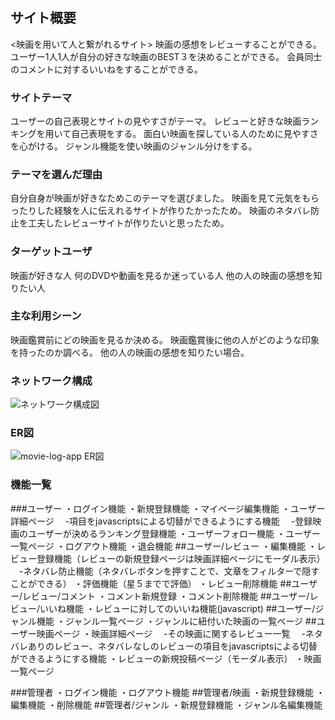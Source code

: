# <movie-log-app>

## サイト概要
<映画を用いて人と繋がれるサイト>
映画の感想をレビューすることができる。
ユーザー1人1人が自分の好きな映画のBEST３を決めることができる。
会員同士のコメントに対するいいねをすることができる。

### サイトテーマ
ユーザーの自己表現とサイトの見やすさがテーマ。
レビューと好きな映画ランキングを用いて自己表現をする。
面白い映画を探している人のために見やすさを心がける。
ジャンル機能を使い映画のジャンル分けをする。

### テーマを選んだ理由
自分自身が映画が好きなためこのテーマを選びました。
映画を見て元気をもらったりした経験を人に伝えれるサイトが作りたかったため。
映画のネタバレ防止を工夫したレビューサイトが作りたいと思ったため。

### ターゲットユーザ
映画が好きな人
何のDVDや動画を見るか迷っている人
他の人の映画の感想を知りたい人

### 主な利用シーン
映画鑑賞前にどの映画を見るか決める。
映画鑑賞後に他の人がどのような印象を持ったのか調べる。
他の人の映画の感想を知りたい場合。

### ネットワーク構成
![ネットワーク構成図](https://user-images.githubusercontent.com/59969400/88476774-0c705380-cf76-11ea-80a0-d1dcb7ef2255.png)

### ER図
![movie-log-app ER図](https://user-images.githubusercontent.com/59969400/87900877-88f3c580-ca90-11ea-9c85-eabff7114e7d.png)

### 機能一覧

###ユーザー
・ログイン機能
・新規登録機能
・マイページ編集機能
・ユーザー詳細ページ
　-項目をjavascriptsによる切替ができるようにする機能
　-登録映画のユーザーが決めるランキング登録機能
・ユーザーフォロー機能
・ユーザー一覧ページ
・ログアウト機能
・退会機能
##ユーザー/レビュー
・編集機能
・レビュー登録機能（レビューの新規登録ページは映画詳細ページにモーダル表示）
　-ネタバレ防止機能（ネタバレボタンを押すことで、文章をフィルターで隠すことができる）
・評価機能（星５までで評価）
・レビュー削除機能
##ユーザー/レビュー/コメント
・コメント新規登録
・コメント削除機能
##ユーザー/レビュー/いいね機能
・レビューに対してのいいね機能(javascript)
##ユーザー/ジャンル機能
・ジャンル一覧ページ
・ジャンルに紐付いた映画の一覧ページ
##ユーザー映画ページ
・映画詳細ページ
　-その映画に関するレビュー一覧
　-ネタバレありのレビュー、ネタバレなしのレビューの項目をjavascriptsによる切替ができるようにする機能
・レビューの新規投稿ページ（モーダル表示）
・映画一覧ページ

###管理者
・ログイン機能
・ログアウト機能
##管理者/映画
・新規登録機能
・編集機能
・削除機能
##管理者/ジャンル
・新規登録機能
・ジャンル名編集機能


